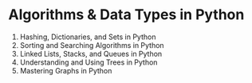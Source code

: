 # Algorithms & Data Types in Python
1. Hashing, Dictionaries, and Sets in Python
2. Sorting and Searching Algorithms in Python
3. Linked Lists, Stacks, and Queues in Python
4. Understanding and Using Trees in Python
5. Mastering Graphs in Python